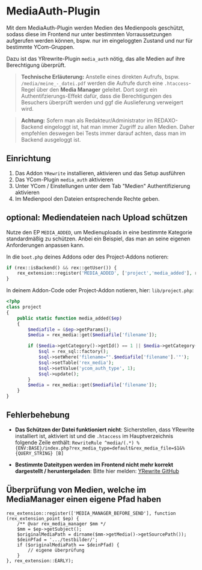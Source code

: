 # MediaAuth-Plugin

Mit dem MediaAuth-Plugin werden Medien des Medienpools geschützt, sodass diese im Frontend nur unter bestimmten Vorraussetzungen aufgerufen werden können, bspw. nur im eingeloggten Zustand und nur für bestimmte YCom-Gruppen.

Dazu ist das YRrewrite-Plugin `media_auth` nötig, das alle Medien auf ihre Berechtigung überprüft. 

> **Technische Erläuterung:** Anstelle eines direkten Aufrufs, bspw. `/media/meine_-_datei.pdf` werden die Aufrufe durch eine `.htaccess`-Regel über den **Media Manager** geleitet. Dort sorgt ein Authentifzierungs-Effekt dafür, dass die Berechtigungen des Besuchers überprüft werden und ggf die Auslieferung verweigert wird.

> **Achtung:** Sofern man als Redakteur/Administrator im REDAXO-Backend eingeloggt ist, hat man immer Zugriff zu allen Medien. Daher empfehlen deswegen bei Tests immer darauf achten, dass man im Backend ausgeloggt ist.

## Einrichtung

1. Das Addon `YRewrite` installieren, aktivieren und das Setup ausführen
2. Das YCom-Plugin `media_auth` aktivieren
3. Unter YCom / Einstellungen unter dem Tab "Medien" Authentifizierung aktivieren
4. Im Medienpool den Dateien entsprechende Rechte geben.

## optional: Mediendateien nach Upload schützen

Nutze den EP `MEDIA_ADDED`, um Medienuploads in eine bestimmte Kategorie standardmäßig zu schützen. Anbei ein Beispiel, das man an seine eigenen Anforderungen anpassen kann.

In die `boot.php` deines Addons oder des Project-Addons notieren:

```php
if (rex::isBackend() && rex::getUser()) {
    rex_extension::register('MEDIA_ADDED', ['project','media_added'], rex_extension::LATE);
}
```

In deinem Addon-Code oder Project-Addon notieren, hier: `lib/project.php`:

```php
<?php
class project
{
    public static function media_added($ep)
    {
        $mediafile = &$ep->getParams();
        $media = rex_media::get($mediafile['filename']);

        if ($media->getCategory()->getId() == 1 || $media->getCategory()->getParent()->getId() == 1) {
            $sql = rex_sql::factory();
            $sql->setWhere('filename="'.$mediafile['filename'].'"');
            $sql->setTable('rex_media');
            $sql->setValue('ycom_auth_type', 1);
            $sql->update();
        }
        $media = rex_media::get($mediafile['filename']);
    }
}
```

## Fehlerbehebung

* **Das Schützen der Datei funktioniert nicht**: Sicherstellen, dass YRewrite installiert ist, aktiviert ist und die `.htaccess` im Hauptverzeichnis folgende Zeile enthält: 
`RewriteRule ^media/(.*) %{ENV:BASE}/index.php?rex_media_type=default&rex_media_file=$1&%{QUERY_STRING} [B]`

* **Bestimmte Dateitypen werden im Frontend nicht mehr korrekt dargestellt / heruntergeladen**: Bitte hier melden: [YRewrite GitHub](https://github.com/yakamara/redaxo_yrewrite/issues/235)


## Überprüfung von Medien, welche im MediaManager einen eigene Pfad haben

```
rex_extension::register(['MEDIA_MANAGER_BEFORE_SEND'], function (rex_extension_point $ep) {
    /** @var rex_media_manager $mm */
    $mm = $ep->getSubject();
    $originalMediaPath = dirname($mm->getMedia()->getSourcePath());
    $deinPfad = '.../testbilder/';
    if ($originalMediaPath == $deinPfad) {
        // eigene überprüfung
    }
}, rex_extension::EARLY);
```
